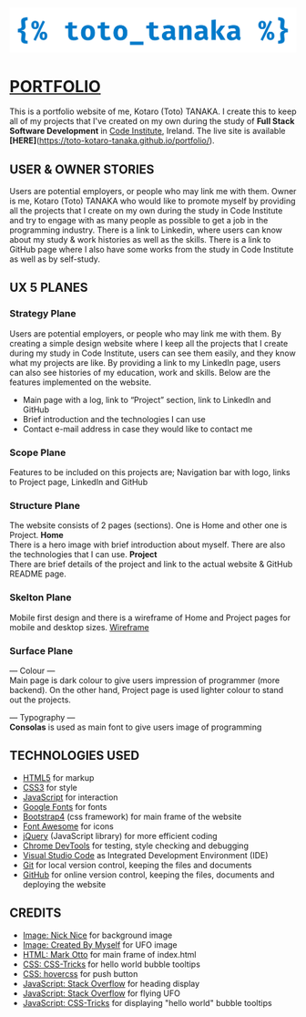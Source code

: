 ![image](https://github.com/Toto-Kotaro-Tanaka/portfolio/blob/main/assets/readme/toto-tanaka-logo.png)

# [PORTFOLIO](https://toto-kotaro-tanaka.github.io/portfolio/)

This is a portfolio website of me, Kotaro (Toto) TANAKA. I create this to keep all of my projects that I've created on my own during the study of **Full Stack Software Development** in [Code Institute](https://codeinstitute.net/), Ireland.
The live site is available **[HERE]**(https://toto-kotaro-tanaka.github.io/portfolio/).

## USER & OWNER STORIES

Users are potential employers, or people who may link me with them. Owner is me, Kotaro (Toto) TANAKA who would like to promote myself by providing all the projects that I create on my own during the study in Code Institute and try to engage with as many people as possible to get a job in the programming industry. There is a link to Linkedin, where users can know about my study & work histories as well as the skills. There is a link to GitHub page where I also have some works from the study in Code Institute as well as by self-study.

## UX 5 PLANES

### Strategy Plane

Users are potential employers, or people who may link me with them. By creating a simple design website where I keep all the projects that I create during my study in Code Institute, users can see them easily, and they know what my projects are like. By providing a link to my LinkedIn page, users can also see histories of my education, work and skills.
Below are the features implemented on the website.

-   Main page with a log, link to “Project” section, link to LinkedIn and GitHub
-   Brief introduction and the technologies I can use
-   Contact e-mail address in case they would like to contact me

### Scope Plane

Features to be included on this projects are;
Navigation bar with logo, links to Project page, LinkedIn and GitHub

### Structure Plane

The website consists of 2 pages (sections). One is Home and other one is Project.
**Home**<br>
There is a hero image with brief introduction about myself. There are also the technologies that I can use.
**Project**<br>
There are brief details of the project and link to the actual website & GitHub README page.

### Skelton Plane

Mobile first design and there is a wireframe of Home and Project pages for mobile and desktop sizes.
[Wireframe](https://github.com/Toto-Kotaro-Tanaka/portfolio/blob/main/assets/readme/wireframe.png)

### Surface Plane

— Colour —<br>
Main page is dark colour to give users impression of programmer (more backend). On the other hand, Project page is used lighter colour to stand out the projects.

— Typography —<br>
**Consolas** is used as main font to give users image of programming

## TECHNOLOGIES USED

-   [HTML5](https://en.wikipedia.org/wiki/HTML) for markup
-   [CSS3](https://en.wikipedia.org/wiki/CSS) for style
-   [JavaScript](https://en.wikipedia.org/wiki/JavaScript) for interaction
-   [Google Fonts](https://fonts.google.com/) for fonts
-   [Bootstrap4](https://getbootstrap.com/) (css framework) for main frame of the website
-   [Font Awesome](https://fontawesome.com/) for icons
-   [jQuery](https://jquery.com/) (JavaScript library) for more efficient coding
-   [Chrome DevTools](https://developers.google.com/web/tools/chrome-devtools) for testing, style checking and debugging
-   [Visual Studio Code](https://code.visualstudio.com/) as Integrated Development Environment (IDE)
-   [Git](https://git-scm.com/) for local version control, keeping the files and documents
-   [GitHub](https://github.com/) for online version control, keeping the files, documents and deploying the website

## CREDITS

-   [Image: Nick Nice](https://unsplash.com/@nicknice) for background image
-   [Image: Created By Myself](https://www.canva.com/) for UFO image
-   [HTML: Mark Otto](https://getbootstrap.com/docs/5.0/examples/cover/) for main frame of index.html
-   [CSS: CSS-Tricks](https://css-tricks.com/bubble-point-tooltips-with-css3-jquery/) for hello world bubble tooltips
-   [CSS: hovercss](https://github.com/IanLunn/Hover/blob/master/css/hover.css) for push button
-   [JavaScript: Stack Overflow](https://stackoverflow.com/questions/7264974/show-text-letter-by-letter) for heading display
-   [JavaScript: Stack Overflow](https://stackoverflow.com/questions/10385950/how-to-get-a-div-to-randomly-move-around-a-page-using-jquery-or-css) for flying UFO
-   [JavaScript: CSS-Tricks](https://css-tricks.com/bubble-point-tooltips-with-css3-jquery/) for displaying "hello world" bubble tooltips
